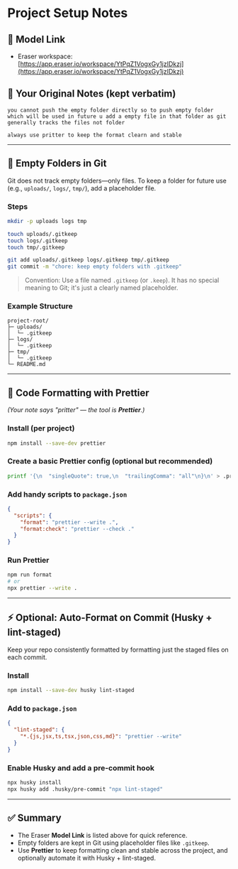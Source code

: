 # Project Setup Notes

## 🔗 Model Link

* Eraser workspace: [https://app.eraser.io/workspace/YtPqZ1VogxGy1jzIDkzj](https://app.eraser.io/workspace/YtPqZ1VogxGy1jzIDkzj)

## 📝 Your Original Notes (kept verbatim)

```
you cannot push the empty folder directly so to push empty folder which will be used in future u add a empty file in that folder as git generally tracks the files not folder
```

```
always use pritter to keep the format clearn and stable
```

---

## 📂 Empty Folders in Git

Git does not track empty folders—only files. To keep a folder for future use (e.g., `uploads/`, `logs/`, `tmp/`), add a placeholder file.

### Steps

```bash
mkdir -p uploads logs tmp

touch uploads/.gitkeep
touch logs/.gitkeep
touch tmp/.gitkeep

git add uploads/.gitkeep logs/.gitkeep tmp/.gitkeep
git commit -m "chore: keep empty folders with .gitkeep"
```

> Convention: Use a file named `.gitkeep` (or `.keep`). It has no special meaning to Git; it's just a clearly named placeholder.

### Example Structure

```
project-root/
├─ uploads/
│  └─ .gitkeep
├─ logs/
│  └─ .gitkeep
├─ tmp/
│  └─ .gitkeep
└─ README.md
```

---

## 🎨 Code Formatting with Prettier

*(Your note says "pritter" — the tool is **Prettier**.)*

### Install (per project)

```bash
npm install --save-dev prettier
```

### Create a basic Prettier config (optional but recommended)

```bash
printf '{\n  "singleQuote": true,\n  "trailingComma": "all"\n}\n' > .prettierrc
```

### Add handy scripts to `package.json`

```json
{
  "scripts": {
    "format": "prettier --write .",
    "format:check": "prettier --check ."
  }
}
```

### Run Prettier

```bash
npm run format
# or
npx prettier --write .
```

---

## ⚡ Optional: Auto-Format on Commit (Husky + lint-staged)

Keep your repo consistently formatted by formatting just the staged files on each commit.

### Install

```bash
npm install --save-dev husky lint-staged
```

### Add to `package.json`

```json
{
  "lint-staged": {
    "*.{js,jsx,ts,tsx,json,css,md}": "prettier --write"
  }
}
```

### Enable Husky and add a pre-commit hook

```bash
npx husky install
npx husky add .husky/pre-commit "npx lint-staged"
```

---

## ✅ Summary

* The Eraser **Model Link** is listed above for quick reference.
* Empty folders are kept in Git using placeholder files like `.gitkeep`.
* Use **Prettier** to keep formatting clean and stable across the project, and optionally automate it with Husky + lint-staged.
    